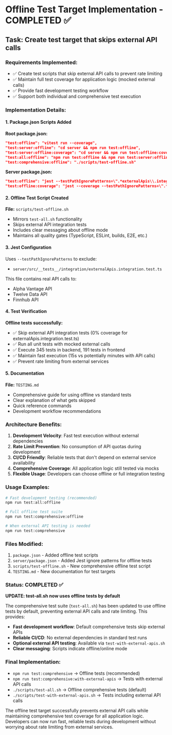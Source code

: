 # Offline Test Target Implementation - COMPLETED ✅

## Task: Create test target that skips external API calls

### Requirements Implemented:

- ✅ Create test scripts that skip external API calls to prevent rate limiting
- ✅ Maintain full test coverage for application logic (mocked external calls)
- ✅ Provide fast development testing workflow
- ✅ Support both individual and comprehensive test execution

### Implementation Details:

#### 1. Package.json Scripts Added

**Root package.json:**

```json
"test:offline": "vitest run --coverage",
"test:server:offline": "cd server && npm run test:offline",
"test:server:offline:coverage": "cd server && npm run test:offline:coverage",
"test:all:offline": "npm run test:offline && npm run test:server:offline:coverage",
"test:comprehensive:offline": "./scripts/test-offline.sh"
```

**Server package.json:**

```json
"test:offline": "jest --testPathIgnorePatterns=\".*externalApis\\.integration\\.test\\.ts\" --passWithNoTests",
"test:offline:coverage": "jest --coverage --testPathIgnorePatterns=\".*externalApis\\.integration\\.test\\.ts\" --passWithNoTests"
```

#### 2. Offline Test Script Created

**File:** `scripts/test-offline.sh`

- Mirrors `test-all.sh` functionality
- Skips external API integration tests
- Includes clear messaging about offline mode
- Maintains all quality gates (TypeScript, ESLint, builds, E2E, etc.)

#### 3. Jest Configuration

Uses `--testPathIgnorePatterns` to exclude:

- `server/src/__tests__/integration/externalApis.integration.test.ts`

This file contains real API calls to:

- Alpha Vantage API
- Twelve Data API
- Finnhub API

#### 4. Test Verification

**Offline tests successfully:**

- ✅ Skip external API integration tests (0% coverage for externalApis.integration.test.ts)
- ✅ Run all unit tests with mocked external calls
- ✅ Execute 345 tests in backend, 191 tests in frontend
- ✅ Maintain fast execution (15s vs potentially minutes with API calls)
- ✅ Prevent rate limiting from external services

#### 5. Documentation

**File:** `TESTING.md`

- Comprehensive guide for using offline vs standard tests
- Clear explanation of what gets skipped
- Quick reference commands
- Development workflow recommendations

### Architecture Benefits:

1. **Development Velocity**: Fast test execution without external dependencies
2. **Rate Limit Prevention**: No consumption of API quotas during development
3. **CI/CD Friendly**: Reliable tests that don't depend on external service availability
4. **Comprehensive Coverage**: All application logic still tested via mocks
5. **Flexible Usage**: Developers can choose offline or full integration testing

### Usage Examples:

```bash
# Fast development testing (recommended)
npm run test:all:offline

# Full offline test suite
npm run test:comprehensive:offline

# When external API testing is needed
npm run test:comprehensive
```

### Files Modified:

1. `package.json` - Added offline test scripts
2. `server/package.json` - Added Jest ignore patterns for offline tests
3. `scripts/test-offline.sh` - New comprehensive offline test script
4. `TESTING.md` - New documentation for test targets

### Status: COMPLETED ✅

**UPDATE: test-all.sh now uses offline tests by default**

The comprehensive test suite (`test-all.sh`) has been updated to use offline tests by default, preventing external API calls and rate limiting. This provides:

- **Fast development workflow**: Default comprehensive tests skip external APIs
- **Reliable CI/CD**: No external dependencies in standard test runs
- **Optional external API testing**: Available via `test-with-external-apis.sh`
- **Clear messaging**: Scripts indicate offline/online mode

### Final Implementation:

- `npm run test:comprehensive` → Offline tests (recommended)
- `npm run test:comprehensive:with-external-apis` → Tests with external API calls
- `./scripts/test-all.sh` → Offline comprehensive tests (default)
- `./scripts/test-with-external-apis.sh` → Tests including external API calls

The offline test target successfully prevents external API calls while maintaining comprehensive test coverage for all application logic. Developers can now run fast, reliable tests during development without worrying about rate limiting from external services.
